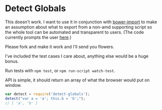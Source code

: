 Detect Globals
==============

This doesn't work. I want to use it in conjunction with
[bower-import](https://github.com/rpflorence/bower-import) to make an
assumption about what to export from a non-amd supporting script so the
whole tool can be automated and transparent to users. (The code
currently prompts the user [here](https://github.com/rpflorence/bower-import/blob/master/index.js#L31-L44).)

Please fork and make it work and I'll send you flowers.

I've included the test cases I care about, anything else would be a
huge bonus.

Run tests with `npm test`, or `npm run-script watch-test`.

API is simple, it should return an array of what the browser would put
on window.

```js
var detect = require('detect-globals');
detect("var a = 'a'; this.b = 'b';");
// [ 'a', 'b' ]
```

